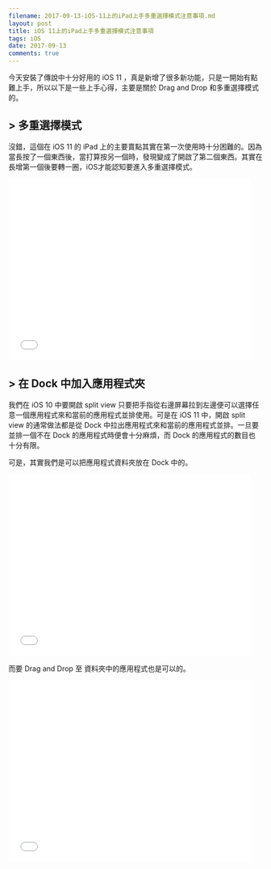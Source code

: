 ```yaml
---
filename: 2017-09-13-iOS-11上的iPad上手多重選擇模式注意事項.md
layout: post
title: iOS 11上的iPad上手多重選擇模式注意事項
tags: iOS
date: 2017-09-13
comments: true
---
```


今天安裝了傳說中十分好用的 iOS 11 ，真是新增了很多新功能，只是一開始有點難上手，所以以下是一些上手心得，主要是關於 Drag and Drop 和多重選擇模式的。

## > 多重選擇模式

沒錯，這個在 iOS 11 的 iPad 上的主要賣點其實在第一次使用時十分困難的。因為當長按了一個東西後，當打算按另一個時，發現變成了開啟了第二個東西。其實在長增第一個後要轉一圈，iOS才能認知要進入多重選擇模式。

<iframe width="480" height="360" src="{{ side.baseurl }}/images/20170913-1.MOV" volume="0" frameborder="0"> </iframe>

## > 在 Dock 中加入應用程式夾

我們在 iOS 10 中要開啟 split view 只要把手指從右邊屏幕拉到左邊便可以選擇任意一個應用程式來和當前的應用程式並排使用。可是在 iOS 11 中，開啟 split view 的通常做法都是從 Dock 中拉出應用程式來和當前的應用程式並排。一旦要並排一個不在 Dock 的應用程式時便會十分麻煩，而 Dock 的應用程式的數目也十分有限。

可是，其實我們是可以把應用程式資料夾放在 Dock 中的。

<iframe width="480" height="360" src="{{ side.baseurl }}/images/20170913-2.MOV" volume="0" frameborder="0"> </iframe>

而要 Drag and Drop 至 資料夾中的應用程式也是可以的。

<iframe width="480" height="360" src="{{ side.baseurl }}/images/20170913-3.MOV" volume="0" frameborder="0"> </iframe>
